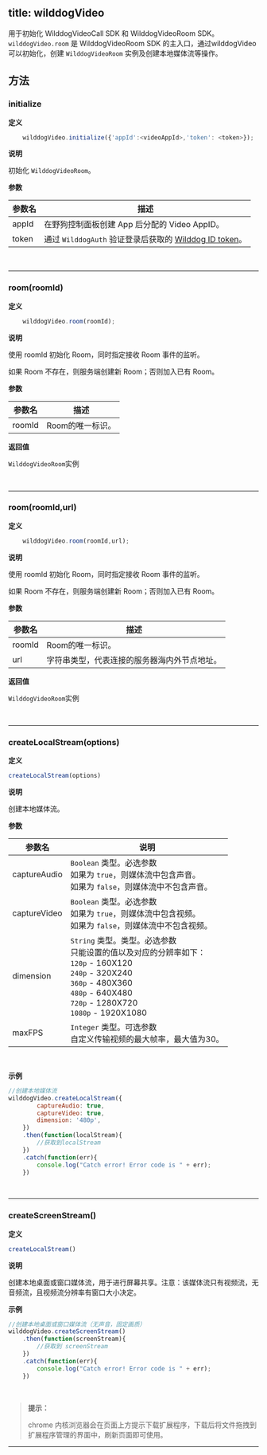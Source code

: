 title: wilddogVideo
---

用于初始化 WilddogVideoCall SDK 和 WilddogVideoRoom SDK。
`wilddogVideo.room` 是 WilddogVideoRoom SDK 的主入口，通过wilddogVideo可以初始化，创建 `WilddogVideoRoom` 实例及创建本地媒体流等操作。

## 方法

### initialize

**定义**

```javascript
	wilddogVideo.initialize({'appId':<videoAppId>,'token': <token>});
```

**说明**

初始化 `WilddogVideoRoom`。

**参数**

| 参数名 | 描述 |
|---|---|
| appId | 在野狗控制面板创建 App 后分配的 Video AppID。 |
| token | 通过 `WilddogAuth` 验证登录后获取的 [Wilddog ID token](/auth/Web/guide/concept.html#身份认证令牌)。 |

</br>

---

### room(roomId)

**定义**

```javascript
	wilddogVideo.room(roomId);
```

**说明**

使用 roomId 初始化 Room，同时指定接收 Room 事件的监听。

如果 Room 不存在，则服务端创建新 Room；否则加入已有 Room。

**参数**

| 参数名 | 描述 |
|---|---|
| roomId | Room的唯一标识。 |

**返回值**

`WilddogVideoRoom`实例

</br>

---

### room(roomId,url)

**定义**

```javascript
	wilddogVideo.room(roomId,url);
```

**说明**

使用 roomId 初始化 Room，同时指定接收 Room 事件的监听。

如果 Room 不存在，则服务端创建新 Room；否则加入已有 Room。

**参数**

| 参数名 | 描述 |
|---|---|
| roomId | Room的唯一标识。 |
| url | 字符串类型，代表连接的服务器海内外节点地址。|

**返回值**

`WilddogVideoRoom`实例

</br>

---

### createLocalStream(options)

**定义**

```js
createLocalStream(options)
```

**说明**

创建本地媒体流。

**参数**

| 参数名 | 说明 |
|---|---|
| captureAudio |`Boolean` 类型。必选参数<br>如果为 `true`，则媒体流中包含声音。<br>如果为 `false`，则媒体流中不包含声音。|
| captureVideo |`Boolean` 类型。必选参数<br>如果为 `true`，则媒体流中包含视频。<br>如果为 `false`，则媒体流中不包含视频。|
| dimension |`String` 类型。类型。必选参数<br>只能设置的值以及对应的分辨率如下：<br>`120p` - 160X120<br>`240p` - 320X240<br>`360p` - 480X360<br>`480p` - 640X480<br>`720p` - 1280X720<br>`1080p` - 1920X1080 |
| maxFPS|`Integer` 类型。可选参数<br>自定义传输视频的最大帧率，最大值为30。|

</br>

**示例**

```js
//创建本地媒体流
wilddogVideo.createLocalStream({
        captureAudio: true,
        captureVideo: true,
        dimension: '480p',
    })
    .then(function(localStream){
        //获取到localStream
    })
    .catch(function(err){
        console.log("Catch error! Error code is " + err);
    })
```

</br>

---

### createScreenStream()

**定义**

```js
createLocalStream()
```

**说明**

创建本地桌面或窗口媒体流，用于进行屏幕共享。注意：该媒体流只有视频流，无音频流，且视频流分辨率有窗口大小决定。

**示例**

```js
//创建本地桌面或窗口媒体流（无声音，固定画质）
wilddogVideo.createScreenStream()
    .then(function(screenStream){
        //获取到 screenStream
    })
    .catch(function(err){
        console.log("Catch error! Error code is " + err);
    })
```

</br>

<blockquote class="notice">
  <p><strong>提示：</strong></p>

chrome 内核浏览器会在页面上方提示下载扩展程序，下载后将文件拖拽到扩展程序管理的界面中，刷新页面即可使用。

</blockquote>

---
